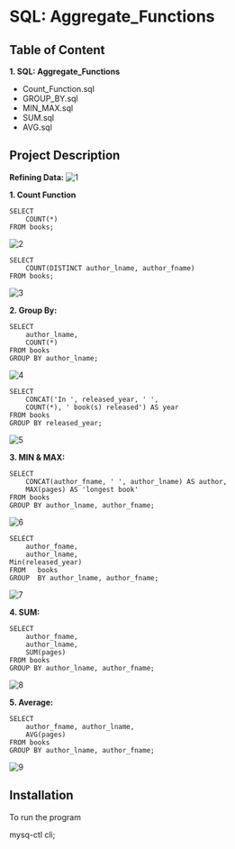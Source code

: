
# SQL: Aggregate_Functions





## Table of Content


**1. SQL: Aggregate_Functions**
 - Count_Function.sql
 - GROUP_BY.sql
 - MIN_MAX.sql
 - SUM.sql
 - AVG.sql
 
## Project Description

**Refining Data:**
![1](https://user-images.githubusercontent.com/128286364/233052293-0fe40be9-af9e-4c12-89c4-7f8fccd5110d.png)

**1. Count Function**

    SELECT 
        COUNT(*) 
    FROM books;
![2](https://user-images.githubusercontent.com/128286364/233052818-10a240a9-09ff-4fcf-a439-6b477a09db65.png)
  
    SELECT 
        COUNT(DISTINCT author_lname, author_fname) 
    FROM books;
![3](https://user-images.githubusercontent.com/128286364/233052887-f977543d-99c6-4c6a-b059-870ac90c6ab4.png)


**2. Group By:**

    SELECT 
        author_lname, 
        COUNT(*) 
    FROM books 
    GROUP BY author_lname;
![4](https://user-images.githubusercontent.com/128286364/233053012-dbaa34d4-4b65-42b7-a670-b8bf1e5d17ee.png)

    SELECT 
        CONCAT('In ', released_year, ' ', 
        COUNT(*), ' book(s) released') AS year 
    FROM books 
    GROUP BY released_year;
![5](https://user-images.githubusercontent.com/128286364/233053070-27c92414-1522-42a2-b57c-22ee99ad22d5.png)


**3. MIN & MAX:**

    SELECT
        CONCAT(author_fname, ' ', author_lname) AS author,
        MAX(pages) AS 'longest book'
    FROM books
    GROUP BY author_lname, author_fname;
![6](https://user-images.githubusercontent.com/128286364/233053121-f2045771-c806-4783-bcad-5ae9de9f2157.png)


    SELECT 
        author_fname, 
        author_lname, 
    Min(released_year) 
    FROM   books 
    GROUP  BY author_lname, author_fname;
![7](https://user-images.githubusercontent.com/128286364/233053161-0ac078ec-c240-4b04-8474-2e5df78ee340.png)


**4. SUM:**

    SELECT 
        author_fname, 
        author_lname,
	    SUM(pages) 
    FROM books
	GROUP BY author_lname, author_fname;
![8](https://user-images.githubusercontent.com/128286364/233053192-1f5fd4ef-837c-4fe0-87b4-756363b84c71.png)
	


**5. Average:**
 
    SELECT 
        author_fname, author_lname, 
        AVG(pages) 
    FROM books
    GROUP BY author_lname, author_fname;
![9](https://user-images.githubusercontent.com/128286364/233053246-8523f6ef-10cf-457a-8f41-53832543bdf6.png)

    
  

## Installation

To run the program

mysq-ctl cli;
